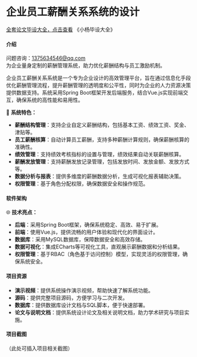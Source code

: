 # 企业员工薪酬关系系统的设计

[全套论文毕设大全，点击查看](https://www.yuque.com/yuqueyonghux32e1j/kxdc9g?#) 《小杨毕设大全》

#### 介绍  
问题咨询：1375634546@qq.com  
为企业量身定制的薪酬管理系统，助力优化薪酬结构与员工激励机制。

企业员工薪酬关系系统是一个专为企业设计的高效管理平台，旨在通过信息化手段优化薪酬管理流程，提升薪酬管理的透明度和公平性，同时为企业的人力资源决策提供数据支持。系统采用Spring Boot框架开发后端服务，结合Vue.js实现前端交互，确保系统的高性能和易用性。

🔧 **系统特色：**

- **薪酬结构管理**：支持企业自定义薪酬结构，包括基本工资、绩效工资、奖金、津贴等。
- **员工薪酬核算**：自动计算员工薪酬，支持多种薪酬计算规则，确保薪酬核算的准确性。
- **绩效管理**：支持绩效考核指标的设置与管理，绩效结果自动关联薪酬核算。
- **薪酬发放管理**：支持薪酬发放记录管理，包括发放时间、发放金额、发放方式等。
- **数据分析与报表**：提供多维度的薪酬数据分析，生成可视化报表辅助决策。
- **权限管理**：基于角色分配权限，确保数据安全和操作规范。

#### 软件架构
🌐 **技术亮点：**

- **后端**：采用Spring Boot框架，确保系统稳定、高效、易于扩展。
- **前端**：使用Vue.js，提供流畅的用户体验和现代化的界面设计。
- **数据库**：采用MySQL数据库，保障数据安全和高效存储。
- **数据可视化**：集成ECharts等可视化工具，直观展示薪酬数据和分析结果。
- **权限管理**：基于RBAC（角色基于访问控制）模型，实现灵活的权限管理，确保系统安全。

#### 项目资源  
- **演示视频**：提供系统操作演示视频，帮助快速了解系统功能。  
- **源码**：提供完整项目源码，方便学习与二次开发。  
- **数据库**：提供数据库设计文档与SQL脚本，便于快速部署。  
- **论文与说明文档**：提供系统设计论文及相关说明文档，助力学术研究与项目实施。

#### 项目截图  
（此处可插入项目相关截图）
